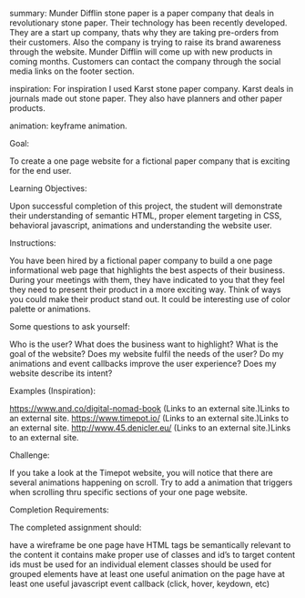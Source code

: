 summary: Munder Difflin stone paper is a paper company that deals in revolutionary stone paper. Their technology has been recently developed. They are a start up company, thats why they are taking pre-orders from their customers. Also the company is trying to raise its brand awareness through the website. Munder Difflin will come up with new products in coming months. Customers can contact the company through the social media links on the footer section.

inspiration: For inspiration I used Karst stone paper company. Karst deals in journals made out stone paper. They also have planners and other paper products.

animation: keyframe animation.



Goal:

To create a one page website for a fictional paper company that is exciting for the end user.

Learning Objectives:

Upon successful completion of this project, the student will demonstrate their understanding of semantic HTML, proper element targeting in CSS, behavioral javascript, animations and understanding the website user.

 

Instructions:

You have been hired by a fictional paper company to build a one page informational web page that highlights the best aspects of their business. During your meetings with them, they have indicated to you that they feel they need to present their product in a more exciting way. Think of ways you could make their product stand out. It could be interesting use of color palette or animations.

Some questions to ask yourself:

Who is the user?
What does the business want to highlight?
What is the goal of the website?
Does my website fulfil the needs of the user?
Do my animations and event callbacks improve the user experience?
Does my website describe its intent?
 

Examples (Inspiration):

https://www.and.co/digital-nomad-book (Links to an external site.)Links to an external site.
https://www.timepot.io/ (Links to an external site.)Links to an external site.
http://www.45.denicler.eu/ (Links to an external site.)Links to an external site.
 

Challenge:

If you take a look at the Timepot website, you will notice that there are several animations happening on scroll. Try to add a animation that triggers when scrolling thru specific sections of your one page website.

 

Completion Requirements:

The completed assignment should:

have a wireframe
be one page
have HTML tags be semantically relevant to the content it contains
make proper use of classes and id’s to target content
ids must be used for an individual element
classes should be used for grouped elements
have at least one useful animation on the page
have at least one useful javascript event callback (click, hover, keydown, etc)